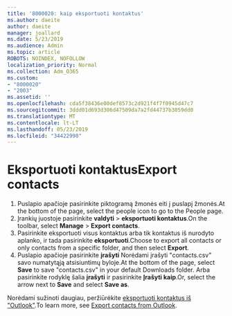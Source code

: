 ```yaml
---
title: '8000020: kaip eksportuoti kontaktus'
ms.author: daeite
author: daeite
manager: joallard
ms.date: 5/23/2019
ms.audience: Admin
ms.topic: article
ROBOTS: NOINDEX, NOFOLLOW
localization_priority: Normal
ms.collection: Adm_O365
ms.custom:
- "8000020"
- "2003"
ms.assetid: ''
ms.openlocfilehash: cda5f38436e00def8573c2d921f4f7f0945d47c7
ms.sourcegitcommit: 3ddd01d693d306d47509da7a2fd44737b3059dd0
ms.translationtype: MT
ms.contentlocale: lt-LT
ms.lasthandoff: 05/23/2019
ms.locfileid: "34422990"
---
```

# <a name="export-contacts"></a><span data-ttu-id="29032-102">Eksportuoti kontaktus</span><span class="sxs-lookup"><span data-stu-id="29032-102">Export contacts</span></span>

1. <span data-ttu-id="29032-103">Puslapio apačioje pasirinkite piktogramą žmonės eiti į puslapį žmonės.</span><span class="sxs-lookup"><span data-stu-id="29032-103">At the bottom of the page, select the people icon to go to the People page.</span></span>
2. <span data-ttu-id="29032-104">Įrankių juostoje pasirinkite **valdyti** > **eksportuoti kontaktus**.</span><span class="sxs-lookup"><span data-stu-id="29032-104">On the toolbar, select **Manage** > **Export contacts**.</span></span> 
3. <span data-ttu-id="29032-105">Pasirinkite eksportuoti visus kontaktus arba tik kontaktus iš nurodyto aplanko, ir tada pasirinkite **eksportuoti**.</span><span class="sxs-lookup"><span data-stu-id="29032-105">Choose to export all contacts or only contacts from a specific folder, and then select **Export**.</span></span>
4. <span data-ttu-id="29032-106">Puslapio apačioje pasirinkite **įrašyti** Norėdami įrašyti "contacts.csv" savo numatytąją atsisiuntimų byloje.</span><span class="sxs-lookup"><span data-stu-id="29032-106">At the bottom of the page, select **Save** to save "contacts.csv" in your default Downloads folder.</span></span> <span data-ttu-id="29032-107">Arba pasirinkite rodyklę šalia **įrašyti** ir pasirinkite **Įrašyti kaip**.</span><span class="sxs-lookup"><span data-stu-id="29032-107">Or, select the arrow next to **Save** and select **Save as**.</span></span>

<span data-ttu-id="29032-108">Norėdami sužinoti daugiau, peržiūrėkite [eksportuoti kontaktus iš "Outlook"](https://support.office.com/article/10f09abd-643c-4495-bb80-543714eca73f#ID0EAACAAA=Outlook_on_the_web).</span><span class="sxs-lookup"><span data-stu-id="29032-108">To learn more, see [Export contacts from Outlook](https://support.office.com/article/10f09abd-643c-4495-bb80-543714eca73f#ID0EAACAAA=Outlook_on_the_web).</span></span>


